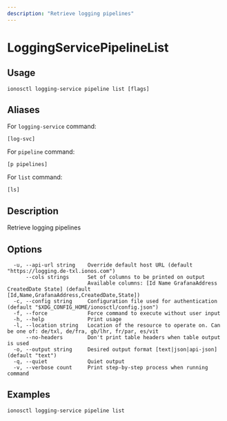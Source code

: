 ```yaml
---
description: "Retrieve logging pipelines"
---
```


# LoggingServicePipelineList

## Usage

```text
ionosctl logging-service pipeline list [flags]
```

## Aliases

For `logging-service` command:

```text
[log-svc]
```

For `pipeline` command:

```text
[p pipelines]
```

For `list` command:

```text
[ls]
```

## Description

Retrieve logging pipelines

## Options

```text
  -u, --api-url string    Override default host URL (default "https://logging.de-txl.ionos.com")
      --cols strings      Set of columns to be printed on output 
                          Available columns: [Id Name GrafanaAddress CreatedDate State] (default [Id,Name,GrafanaAddress,CreatedDate,State])
  -c, --config string     Configuration file used for authentication (default "$XDG_CONFIG_HOME/ionosctl/config.json")
  -f, --force             Force command to execute without user input
  -h, --help              Print usage
  -l, --location string   Location of the resource to operate on. Can be one of: de/txl, de/fra, gb/lhr, fr/par, es/vit
      --no-headers        Don't print table headers when table output is used
  -o, --output string     Desired output format [text|json|api-json] (default "text")
  -q, --quiet             Quiet output
  -v, --verbose count     Print step-by-step process when running command
```

## Examples

```text
ionosctl logging-service pipeline list
```

